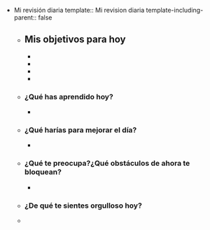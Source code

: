 - Mi revisión diaria
  template:: Mi revision diaria
  template-including-parent:: false
	- ## Mis objetivos para hoy
		-
		-
		-
		-
	- ### ¿Qué has aprendido hoy?
		-
	- ### ¿Qué harías para mejorar el día?
		-
	- ### ¿Qué te preocupa?¿Qué obstáculos de ahora te bloquean?
		-
	- ### ¿De qué te sientes orgulloso hoy?
	-